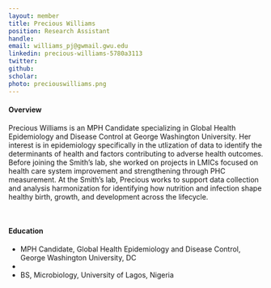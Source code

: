 ```yaml
---
layout: member
title: Precious Williams
position: Research Assistant
handle: 
email: williams_pj@gwmail.gwu.edu
linkedin: precious-williams-5780a3113
twitter: 
github:
scholar: 
photo: preciouswilliams.png
---
```


<section class="container">
<div class="col-lg-8 col-md-8 col-sm-12 col-xs-12 col-lg-2-offset col-md-offset-2">
<h4>Overview</h4>
<p>Precious Williams is an  MPH Candidate specializing in Global Health Epidemiology and Disease Control at  George Washington University. Her interest is in epidemiology specifically in the utlization of data to identify the determinants of health and factors contributing to adverse health outcomes. Before joining the Smith’s lab, she worked on projects in LMICs focused on health care system improvement and strengthening through PHC measurement. At the Smith’s lab, Precious works to support data collection and analysis harmonization  for identifying how nutrition and infection shape healthy birth, growth, and development across the lifecycle.</p>
<div class="bx space4">&nbsp;
</div>
<h4>Education</h4>
<ul>
<li>MPH Candidate, Global Health Epidemiology and Disease Control, George Washington University, DC<li>
<li>BS, Microbiology, University of Lagos, Nigeria</li>
</ul>
</div>
</section>

